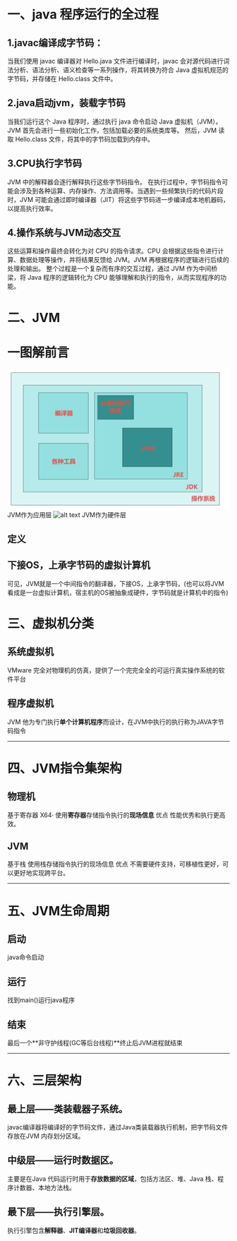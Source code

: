 # 一、java 程序运行的全过程

## 1.javac编译成字节码：
当我们使用 javac 编译器对 Hello.java 文件进行编译时，javac 会对源代码进行词法分析、语法分析、语义检查等一系列操作，将其转换为符合 Java 虚拟机规范的字节码，并存储在 Hello.class 文件中。 
## 2.java启动jvm，装载字节码
当我们运行这个 Java 程序时，通过执行 java 命令启动 Java 虚拟机（JVM）。JVM 首先会进行一些初始化工作，包括加载必要的系统类库等。 然后，JVM 读取 Hello.class 文件，将其中的字节码加载到内存中。

## 3.CPU执行字节码
JVM 中的解释器会逐行解释执行这些字节码指令。 在执行过程中，字节码指令可能会涉及到各种运算、内存操作、方法调用等。当遇到一些频繁执行的代码片段时，JVM 可能会通过即时编译器（JIT）将这些字节码进一步编译成本地机器码，以提高执行效率。 

## 4.操作系统与JVM动态交互
这些运算和操作最终会转化为对 CPU 的指令请求。CPU 会根据这些指令进行计算、数据处理等操作，并将结果反馈给 JVM。JVM 再根据程序的逻辑进行后续的处理和输出。 整个过程是一个复杂而有序的交互过程，通过 JVM 作为中间桥梁，将 Java 程序的逻辑转化为 CPU 能够理解和执行的指令，从而实现程序的功能。

# 二、JVM
# 一图解前言
![alt text](img/JVM作为应用层.png)
JVM作为应用层
![alt text](img/JVM作为硬件层.png)
JVM作为硬件层

## 定义
## 下接OS，上承字节码的虚拟计算机
可见，JVM就是一个中间指令的翻译器，下接OS，上承字节码，(也可以将JVM看成是一台虚拟计算机，宿主机的OS被抽象成硬件，字节码就是计算机中的指令)

# 三、虚拟机分类

## 系统虚拟机
  VMware
  完全对物理机的仿真，提供了一个完完全全的可运行真实操作系统的软件平台
## 程序虚拟机
  JVM
  他为专门执行**单个计算机程序**而设计，在JVM中执行的执行称为JAVA字节码指令

---
# 四、JVM指令集架构
## 物理机
 基于寄存器
  X64·
   使用**寄存器**存储指令执行的**现场信息**
   优点
    性能优秀和执行更高效。

## JVM
 基于栈
   使用栈存储指令执行的现场信息
   优点
    不需要硬件支持，可移植性更好，可以更好地实现跨平台。

---
# 五、JVM生命周期
## 启动
  java命令启动
## 运行
  找到main()运行java程序
## 结束 
  最后一个**非守护线程(GC等后台线程)**终止后JVM进程就结束

---
# 六、三层架构
## 最上层——类装载器子系统。
   javac编译器将编译好的字节码文件，通过Java类装载器执行机制，把字节码文件存放在JVM 内存划分区域。

## 中级层——运行时数据区。
   主要是在Java 代码运行时用于**存放数据的区域**，包括方法区、堆、Java 栈、程序计数器、本地方法栈。

## 最下层——执行引擎层。
   执行引擎包含**解释器**、**JIT编译器**和**垃圾回收器**。

